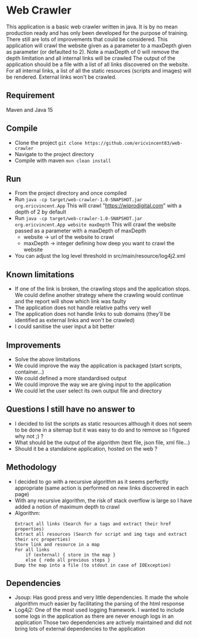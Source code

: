 # Web Crawler
This application is a basic web crawler written in java. It is by no mean production ready and has only been developed for the purpose of training. There still are lots of improvements that could be considered. This application will crawl the website given as a parameter to a maxDepth given as parameter (or defaulted to 2). Note a maxDepth of 0 will remove the depth limitation and all internal links will be crawled
The output of the application should be a file with a list of all links discovered on the website. For all internal links, a list of all the static resources (scripts and images) will be rendered. External links won't be crawled.

## Requirement
Maven and Java 15

## Compile
- Clone the project `git clone https://github.com/ericvincent83/web-crawler`
- Navigate to the project directory
- Compile with maven `mvn clean install`

## Run
- From the project directory and once compiled
- Run `java -cp target/web-crawler-1.0-SNAPSHOT.jar org.ericvincent.App`
This will crawl "https://wiprodigital.com" with a depth of 2 by default
 - Run `java -cp target/web-crawler-1.0-SNAPSHOT.jar org.ericvincent.App website maxDepth`
 This will crawl the website passed as a parameter with a maxDepth of maxDepth
   - website -> url of the website to crawl
   - maxDepth -> integer defining how deep you want to crawl the website
- You can adjust the log level threshold in src/main/resource/log4j2.xml

## Known limitations
- If one of the link is broken, the crawling stops and the application stops. We could define another strategy where the crawling would continue and the report will show which link was faulty
- The application does not handle relative paths very well 
- The application does not handle links to sub domains (they'll be identified as external links and won't be crawled)
- I could sanitise the user input a bit better

## Improvements
- Solve the above limitations
- We could improve the way the application is packaged (start scripts, container...)
- We could defined a more standardised output
- We could improve the way we are giving input to the application
- We could let the user select its own output file and directory

## Questions I still have no answer to
- I decided to list the scripts as static resources although it does not seem to be done in a sitemap but it was easy to do and to remove so I figured why not ;) ?
- What should be the output of the algorithm (text file, json file, xml file...)
- Should it be a standalone application, hosted on the web ?

## Methodology
- I decided to go with a recursive algorithm as it seems perfectly appropriate (same action is performed on new links discovered in each page)
- With any recursive algorithm, the risk of stack overflow is large so I have added a notion of maximum depth to crawl
- Algorithm:
    ```Parse a link if not already parsed and maxDepth not reached
    Extract all links (Search for a tags and extract their href properties)
    Extract all resources (Search for script and img tags and extract their src properties)
    Store link and resource in a map
    For all links
        if (external) { store in the map }
        else { redo all previous steps }
    Dump the map into a file (to stdout in case of IOException)

## Dependencies
- Jsoup: Has good press and very little dependencies. It made the whole algorithm much easier by facilitating the parsing of the html response 
- Log4j2: One of the most used logging framework. I wanted to include some logs in the application as there are never enough logs in an application
Those two dependencies are actively maintained and did not bring lots of external dependencies to the application

